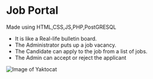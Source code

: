 # Job Portal

Made using HTML,CSS,JS,PHP,PostGRESQL

- It is like a Real-life bulletin board. 
- The Administrator puts up a job vacancy.
- The Candidate can apply to the job from a list of jobs.
- The Admin can accept or reject the applicant 

![Image of Yaktocat](https://drawsql.app/alpha-3/diagrams/jobportal)
